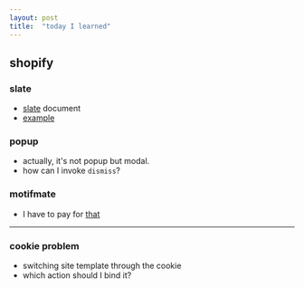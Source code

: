 ```yaml
---
layout: post
title:  "today I learned"
---
```

## shopify
### slate
- [slate](https://shopify.github.io/slate/docs/system-requirements) document
- [example](https://www.cadence-labs.com/2018/03/10-step-guide-local-shopify-theme-development-using-slate/)

### popup
- actually, it's not popup but modal.
- how can I invoke `dismiss`?

### motifmate
- I have to pay for [that](http://motifmate.com/)

---

### cookie problem
- switching site template through the cookie
- which action should I bind it?
